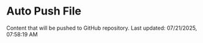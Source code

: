 # Auto Push File

Content that will be pushed to GitHub repository.
Last updated: 07/21/2025, 07:58:19 AM